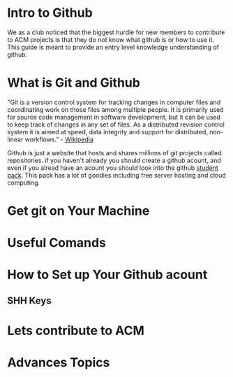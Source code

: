 # Intro to Github

We as a club noticed that the biggest hurdle for new members to contribute to ACM projects is that they do not know what github is or how to use it. This guide is meant to provide an entry level knowledge understanding of github.

# What is Git and Github

"Git is a version control system for tracking changes in computer files and coordinating work on those files among multiple people. It is primarily used for source code management in software development, but it can be used to keep track of changes in any set of files. As a distributed revision control system it is aimed at speed, data integrity and support for distributed, non-linear workflows." - [Wikipedia](https://en.wikipedia.org/wiki/Git)

Github is just a website that hosts and shares millions of git projects called repositories. if you haven't already you should create a github acount, and even if you alread have an acount you should look into the github [student pack](https://education.github.com/pack). This pack has a lot of goodies including free server hosting and cloud computing.
# Get git on Your Machine
# Useful Comands
# How to Set up Your Github acount
## SHH Keys
# Lets contribute to ACM
# Advances Topics